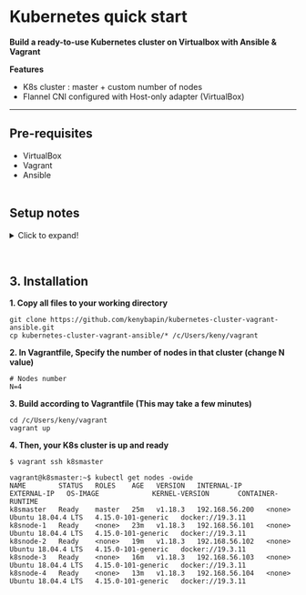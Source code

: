 # Kubernetes quick start
**Build a ready-to-use Kubernetes cluster on Virtualbox with Ansible & Vagrant**

**Features**  
- K8s cluster : master + custom number of nodes
- Flannel CNI configured with Host-only adapter (VirtualBox) 
___
## Pre-requisites
- VirtualBox
- Vagrant
- Ansible
<br><br>

## Setup notes 
<details>
  <summary>Click to expand!</summary>
  
### Ansible 
**1. Installation**
```bash
sudo apt-get update && sudo apt-get upgrade && sudo apt-get autoremove
sudo apt-get install ansible
sudo apt-get install -y python-pip libssl-dev
```
**2. Check**
```bash
which ansible
ansible --version
```
- Create a new test playbook: ansible-test.yml
```yaml
---
- hosts: localhost
  tasks:
    - debug: msg="Ansible is working!"
```

- Run the playbook
```bash
ansible-playbook ansible-test.yml --connection=local
```
<sup>**Ansible might warn about no inventory file being present, but since you're using --connection=local, the localhost host should automatically work.**<sup><br><br>

### Vagrant
**1. Installation**

***Linux***
- Install vagrant debian package https://www.vagrantup.com/downloads
```bash
wget https://releases.hashicorp.com/vagrant/2.2.9/vagrant_2.2.9_x86_64.deb
sudo dpkg -i vagrant_2.2.9_x86_64.deb
sudo apt-get -y install libvirt-dev
```
***Windows***
- Install vagrant for windows https://www.vagrantup.com/downloads
<br>For WSL1 users, export or add these commands to your shell (~/.bashrc or ~/.zshrc)
```bash
export PATH="$PATH:/mnt/c/Program Files/Oracle/VirtualBox"
export VAGRANT_WSL_ENABLE_WINDOWS_ACCESS="1"
```
- Then, reboot your machine.

<sup>**Unfortunately, WSL2 is not yet compatible with Vagrant. You'll have to disable WSL2 + Hyper-V, then revert your WSL dist. to WSL1**<sup><br>

**2. Check** : In your HOME dir, create a new VirtualBox VM
```bash
vagrant --version
vagrant init alpine/alpine64
vagrant up
```

</details>

&nbsp;

## 3. Installation
**1. Copy all files to your working directory**  
```
git clone https://github.com/kenybapin/kubernetes-cluster-vagrant-ansible.git
cp kubernetes-cluster-vagrant-ansible/* /c/Users/keny/vagrant
```
**2. In Vagrantfile, Specify the number of nodes in that cluster (change N value)**
```
# Nodes number
N=4
```
**3. Build according to Vagrantfile (This may take a few minutes)**
```
cd /c/Users/keny/vagrant
vagrant up
```
**4. Then, your K8s cluster is up and ready**
```
$ vagrant ssh k8smaster

vagrant@k8smaster:~$ kubectl get nodes -owide
NAME        STATUS   ROLES    AGE   VERSION   INTERNAL-IP      EXTERNAL-IP   OS-IMAGE             KERNEL-VERSION       CONTAINER-RUNTIME
k8smaster   Ready    master   25m   v1.18.3   192.168.56.200   <none>        Ubuntu 18.04.4 LTS   4.15.0-101-generic   docker://19.3.11
k8snode-1   Ready    <none>   23m   v1.18.3   192.168.56.101   <none>        Ubuntu 18.04.4 LTS   4.15.0-101-generic   docker://19.3.11
k8snode-2   Ready    <none>   19m   v1.18.3   192.168.56.102   <none>        Ubuntu 18.04.4 LTS   4.15.0-101-generic   docker://19.3.11
k8snode-3   Ready    <none>   16m   v1.18.3   192.168.56.103   <none>        Ubuntu 18.04.4 LTS   4.15.0-101-generic   docker://19.3.11
k8snode-4   Ready    <none>   13m   v1.18.3   192.168.56.104   <none>        Ubuntu 18.04.4 LTS   4.15.0-101-generic   docker://19.3.11
```
